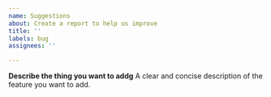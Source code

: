 ```yaml
---
name: Suggestions
about: Create a report to help us improve
title: ''
labels: bug
assignees: ''

---
```


**Describe the thing you want to addg**
A clear and concise description of the feature you want to add.
